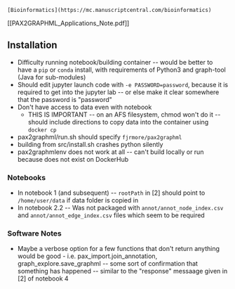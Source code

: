     [Bioinformatics](https://mc.manuscriptcentral.com/bioinformatics) 
[[PAX2GRAPHML_Applications_Note.pdf]]

## Installation

 - Difficulty running notebook/building container -- would be better to have a `pip` or `conda` install, with requirements of Python3 and graph-tool (Java for sub-modules)
 - Should edit jupyter launch code with `-e PASSWORD=password`, because it is required to get into the jupyter lab -- or else make it clear somewhere that the password is "password"
 - Don't have access to data even with notebook
     - THIS IS IMPORTANT -- on an AFS filesystem, chmod won't do it -- should include directions to copy data into the container using `docker cp`
 - pax2graphml/run.sh should specify `fjrmore/pax2graphml`
 - building from src/install.sh crashes python silently
- pax2graphmlenv does not work at all -- can't build locally or run because does not exist on DockerHub

### Notebooks
- In notebook 1 (and subsequent) -- `rootPath`  in [2] should point to `/home/user/data` if data folder is copied in
- In notebook 2.2 -- Was not packaged with `annot/annot_node_index.csv` and `annot/annot_edge_index.csv` files which seem to be required

### Software Notes
- Maybe a verbose option for a few functions that don't return anything would be good - i.e. pax_import.join_annotation, graph_explore.save_graphml -- some sort of confirmation that something has happened -- similar to the "response" messaage given in [2] of notebook 4